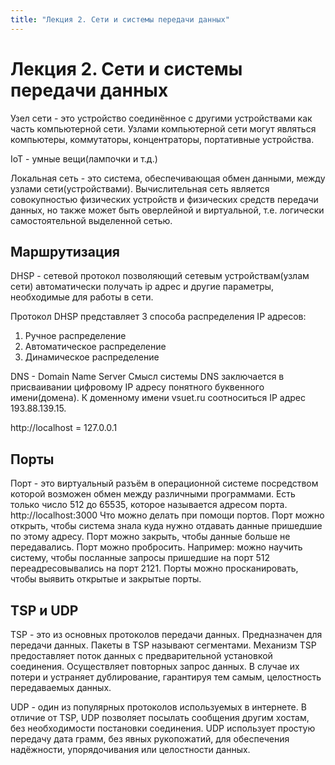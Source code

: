 ```yaml
---
title: "Лекция 2. Сети и системы передачи данных"
---
```


# Лекция 2. Сети и системы передачи данных

Узел сети - это устройство соединённое с другими устройствами как часть компьютерной сети. Узлами компьютерной сети могут являться компьютеры, коммутаторы, концентраторы, портативные устройства.

IoT - умные вещи(лампочки и т.д.)

Локальная сеть - это система, обеспечивающая обмен данными, между узлами сети(устройствами).
Вычислительная сеть является совокупностью физических устройств и физических средств передачи данных, но также может быть оверлейной и виртуальной, т.е. логически самостоятельной выделенной сетью.

## Маршрутизация

DHSP - сетевой протокол позволяющий сетевым устройствам(узлам сети) автоматически получать ip адрес и другие параметры, необходимые для работы в сети.

Протокол DHSP представляет 3 способа распределения IP адресов:
1. Ручное распределение
2. Автоматическое распределение
3. Динамическое распределение

DNS - Domain Name Server
Смысл системы DNS заключается в присваивании цифровому IP адресу понятного буквенного имени(домена). К доменному имени vsuet.ru соотноситься IP адрес 193.88.139.15.

http://localhost = 127.0.0.1

## Порты

Порт - это виртуальный разъём в операционной системе посредством которой возможен обмен между различными программами. Есть только число 512 до 65535, которое называется адресом порта.
http://localhost:3000
Что можно делать при помощи
портов. Порт можно открыть, чтобы система знала куда нужно отдавать данные пришедшие по этому адресу. Порт можно закрыть, чтобы данные больше не передавались.
Порт можно пробросить.
Например: можно научить систему, чтобы посланные запросы пришедшие на порт 512 переадресовывались на порт 2121. Порты можно просканировать, чтобы выявить открытые и закрытые порты.

## TSP и UDP

TSP - это из основных протоколов передачи данных. Предназначен для передачи данных. Пакеты в TSP называют сегментами. Механизм TSP предоставляет поток данных с предварительной установкой соединения. Осуществляет повторных запрос данных. В случае их потери и устраняет дублирование, гарантируя тем самым, целостность передаваемых данных.

UDP - один из популярных протоколов используемых в интернете. В отличие от TSP, UDP позволяет посылать сообщения другим хостам, без необходимости постановки соединения. UDP использует простую передачу дата грамм, без явных рукопожатий, для обеспечения надёжности, упорядочивания или целостности данных.
